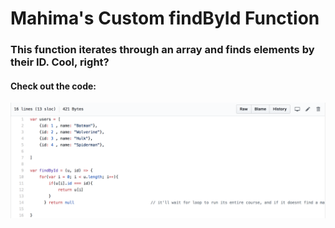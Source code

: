 # Mahima's Custom findById Function

### This function iterates through an array and finds elements by their ID. Cool, right?

#### Check out the code:

![Alt Image Text](./images/image.png)